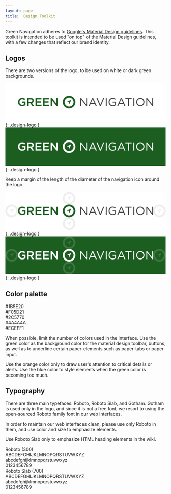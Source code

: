 ```yaml
---
layout: page
title:  Design Toolkit
---
```


Green Navigation adheres to [Google's Material Design guidelines](https://material.google.com/). This toolkit is intended to be used "on top" of the Material Design guidelines, with a few changes that reflect our brand identity.

## Logos

There are two versions of the logo, to be used on white or dark green backgrounds.

![logo_white](images/GN_logo_white.png){: .design-logo }
![logo_white](images/GN_logo_green.png){: .design-logo }

Keep a margin of the length of the diameter of the navigation icon around the logo.

![logo_white](images/GN_logo_white_margin.png){: .design-logo }
![logo_white](images/GN_logo_green_margin.png){: .design-logo }


## Color palette

<div class="design-color green">
  <span>#1B5E20</span>
</div>

<div class="design-color orange">
  <span>#F05D21</span>
</div>

<div class="design-color blue">
  <span>#2C5770</span>
</div>

<div class="design-color darkgrey">
  <span>#4A4A4A</span>
</div>

<div class="design-color lightgrey">
  <span>#ECEFF1</span>
</div>

When possible, limit the number of colors used in the interface. Use the green color as the background color for the material design toolbar, buttons, as well as to underline certain paper-elements such as paper-tabs or paper-input.

Use the orange color only to draw user's attention to critical details or alerts. Use the blue color to style elements when the green color is becoming too much.


## Typography

There are three main typefaces: Roboto, Roboto Slab, and Gotham. Gotham is used only in the logo, and since it is not a free font, we resort to using the open-sourced Roboto family font in our web interfaces.

In order to maintain our web interfaces clean, please use only Roboto in them, and use color and size to emphasize elements.

Use Roboto Slab only to emphasize HTML heading elements in the wiki.


<div class="design-font">
  <span class="title Roboto">Roboto (300)</span><br>
  <span>ABCDEFGHIJKLMNOPQRSTUVWXYZ</span><br>
  <span>abcdefghijklmnopqrstuvwxyz</span><br>
  <span>0123456789</span>
</div>

<div class="design-font Roboto-Slab">
  <span class="title">Roboto Slab (700)</span><br>
  <span>ABCDEFGHIJKLMNOPQRSTUVWXYZ</span><br>
  <span>abcdefghijklmnopqrstuvwxyz</span><br>
  <span>0123456789</span>
</div>